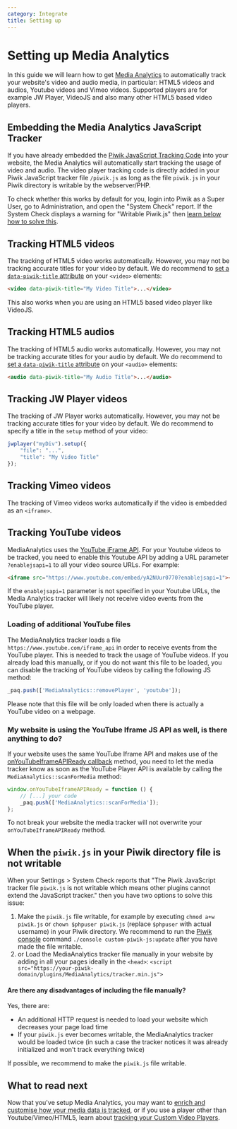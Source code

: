 ```yaml
---
category: Integrate
title: Setting up
---
```

# Setting up Media Analytics

In this guide we will learn how to get [Media Analytics](https://www.media-analytics.net/) to automatically track your website's video and audio media, 
in particular: HTML5 videos and audios, Youtube videos and Vimeo videos. Supported players are for example JW Player, VideoJS and also many other HTML5 based video players.

## Embedding the Media Analytics JavaScript Tracker

If you have already embedded the [Piwik JavaScript Tracking Code](/guides/tracking-javascript-guide) into your website,
the Media Analytics will automatically start tracking the usage of video and audio. 
The video player tracking code is directly added in your Piwik JavaScript tracker file `/piwik.js` as long as the file `piwik.js` in your Piwik directory is writable by the webserver/PHP.
 
To check whether this works by default for you, login into Piwik as a Super User, go to Administration, and open the "System Check" report. 
If the System Check displays a warning for "Writable Piwik.js" then [learn below how to solve this](#when-the-piwikjs-in-your-piwik-directory-file-is-not-writable).

## Tracking HTML5 videos

The tracking of HTML5 video works automatically. However, you may not be tracking accurate titles for your video by default. 
We do recommend to [set a `data-piwik-title` attribute](/guides/media-analytics/options) on your `<video>` elements:

```html
<video data-piwik-title="My Video Title">...</video>
```

This also works when you are using an HTML5 based video player like VideoJS.

## Tracking HTML5 audios

The tracking of HTML5 audio works automatically. However, you may not be tracking accurate titles for your audio by default. 
We do recommend to [set a `data-piwik-title` attribute](/guides/media-analytics/options) on your `<audio>` elements:

```html
<audio data-piwik-title="My Audio Title">...</audio>
```

## Tracking JW Player videos

The tracking of JW Player works automatically. However, you may not be tracking accurate titles for your video by default. 
We do recommend to specify a title in the `setup` method of your video:

```js
jwplayer("myDiv").setup({
    "file": "...",
    "title": "My Video Title"
});
```

## Tracking Vimeo videos

The tracking of Vimeo videos works automatically if the video is embedded as an `<iframe>`.

## Tracking YouTube videos

MediaAnalytics uses the [YouTube iFrame API](https://developers.google.com/youtube/iframe_api_reference).
For your Youtube videos to be tracked, you need to enable this Youtube API by adding a URL parameter `?enablejsapi=1` to all your video source URLs. 
For example:

```html
<iframe src="https://www.youtube.com/embed/yA2NUur0770?enablejsapi=1"></iframe>
```

If the `enablejsapi=1` parameter is not specified in your Youtube URLs, the Media Analytics tracker will likely not receive video events from the YouTube player.

### Loading of additional YouTube files

The MediaAnalytics tracker loads a file `https://www.youtube.com/iframe_api` in order to receive events from the 
YouTube player. This is needed to track the usage of YouTube videos. If you already load this manually, or if you do not want this file to be loaded, you can disable the 
tracking of YouTube videos by calling the following JS method:

```js
_paq.push(['MediaAnalytics::removePlayer', 'youtube']);
```

Please note that this file will be only loaded when there is actually a YouTube video on a webpage.

### My website is using the YouTube Iframe JS API as well, is there anything to do?
 
If your website uses the same YouTube Iframe API and makes use of the  [onYouTubeIframeAPIReady callback](https://developers.google.com/youtube/player_parameters#Manual_IFrame_Embeds)
method, you need to let the media tracker know as soon as the YouTube Player API is available by calling the `MediaAnalytics::scanForMedia` method:

```js
window.onYouTubeIframeAPIReady = function () {
    // [...] your code
    _paq.push(['MediaAnalytics::scanForMedia']);
};
```

To not break your website the media tracker will not overwrite your `onYouTubeIframeAPIReady` method.

## When the `piwik.js` in your Piwik directory file is not writable
 
When your Settings > System Check reports that "The Piwik JavaScript tracker file `piwik.js` is not writable 
which means other plugins cannot extend the JavaScript tracker." then you have two options to solve this issue:

1. Make the `piwik.js` file writable, for example by executing `chmod a+w piwik.js` or `chown $phpuser piwik.js` (replace `$phpuser` with actual username) in your Piwik directory. 
We recommend to run the [Piwik console](/guides/piwik-on-the-command-line) command `./console custom-piwik-js:update` after you have made the file writable.
2. or Load the MediaAnalytics tracker file manually in your website by adding in all your pages ideally in the `<head>`: 
   `<script src="https://your-piwik-domain/plugins/MediaAnalytics/tracker.min.js">`

#### Are there any disadvantages of including the file manually?

Yes, there are:

* An additional HTTP request is needed to load your website which decreases your page load time
* If your `piwik.js` ever becomes writable, the MediaAnalytics tracker would be loaded twice (in such a case the tracker notices it was already initialized and won't track everything twice)

If possible, we recommend to make the `piwik.js` file writable.

## What to read next

Now that you've setup Media Analytics, you may want to [enrich and customise how your media data is tracked](/guides/media-analytics/options), 
or if you use a player other than Youtube/Vimeo/HTML5, learn about [tracking your Custom Video Players](/guides/media-analytics/custom-player).
